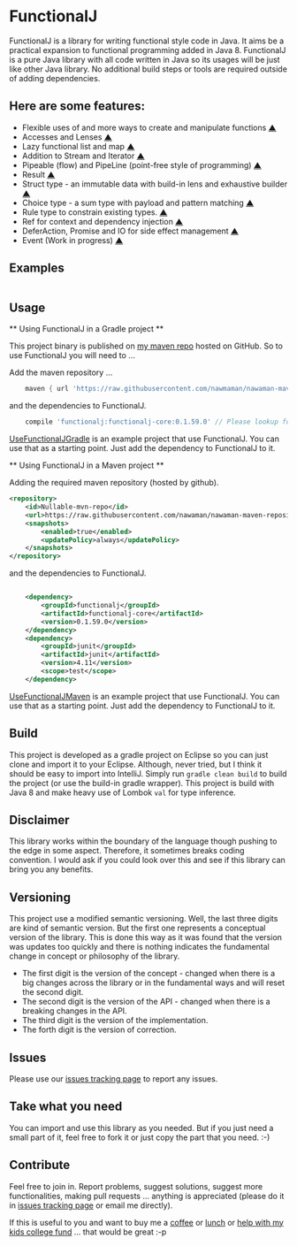 # FunctionalJ

FunctionalJ is a library for writing functional style code in Java.
It aims be a practical expansion to functional programming added in Java 8.
FunctionalJ is a pure Java library with all code written in Java
  so its usages will be just like other Java library.
No additional build steps or tools are required outside of adding dependencies.

## Here are some features:
- Flexible uses of and more ways to create and manipulate functions [▲](https://github.com/NawaMan/FunctionalJ/blob/master/docs/functions.md "Functions")
- Accesses and Lenses [▲](https://github.com/NawaMan/FunctionalJ/blob/master/docs/access_lens.md "Access and Lens")
- Lazy functional list and map [▲](https://github.com/NawaMan/FunctionalJ/blob/master/docs/list_map.md "List and Map")
- Addition to Stream and Iterator [▲](https://github.com/NawaMan/FunctionalJ/blob/master/docs/stream_iterator.md "Stream and Iterator")
- Pipeable (flow) and PipeLine (point-free style of programming) [▲](https://github.com/NawaMan/FunctionalJ/blob/master/docs/pipeable_pipeline.md "Pipeable and PipeLine")
- Result [▲](https://github.com/NawaMan/FunctionalJ/blob/master/docs/result.md "Result")
- Struct type - an immutable data with build-in lens and exhaustive builder [▲](https://github.com/NawaMan/FunctionalJ/blob/master/docs/struct_type.md "Struct")
- Choice type - a sum type with payload and pattern matching [▲](https://github.com/NawaMan/FunctionalJ/blob/master/docs/choice_type.md "Choice Type")
- Rule type to constrain existing types. [▲](https://github.com/NawaMan/FunctionalJ/blob/master/docs/rule_type.md "Rule Type")
- Ref for context and dependency injection [▲](https://github.com/NawaMan/FunctionalJ/blob/master/docs/ref.md "Ref")
- DeferAction, Promise and IO for side effect management [▲](https://github.com/NawaMan/FunctionalJ/blob/master/docs/side_effect.md "Side Effect")
- Event (Work in progress) [▲](https://github.com/NawaMan/FunctionalJ/blob/master/docs/event.md "Event")

## Examples

```Java

```

## Usage

** Using FunctionalJ in a Gradle project **

This project binary is published on [my maven repo](https://github.com/NawaMan/nawaman-maven-repository) hosted on GitHub.
So to use FunctionalJ you will need to ...

Add the maven repository ...

```Groovy
    maven { url 'https://raw.githubusercontent.com/nawmaman/nawaman-maven-repository/master/' }
```

and the dependencies to FunctionalJ.

```Groovy
    compile 'functionalj:functionalj-core:0.1.59.0' // Please lookup for the latest version.
```

[UseFunctionalJGradle](https://github.com/NawaMan/UseFunctionalJGradle) is an example project that use FunctionalJ.
You can use that as a starting point.
Just add the dependency to FunctionalJ to it.

** Using FunctionalJ in a Maven project **

Adding the required maven repository (hosted by github).

```xml
<repository>
    <id>Nullable-mvn-repo</id>
    <url>https://raw.githubusercontent.com/nawaman/nawaman-maven-repository/master/</url>
    <snapshots>
        <enabled>true</enabled>
        <updatePolicy>always</updatePolicy>
    </snapshots>
</repository>
```

and the dependencies to FunctionalJ.

```xml

    <dependency>
        <groupId>functionalj</groupId>
        <artifactId>functionalj-core</artifactId>
        <version>0.1.59.0</version>
    </dependency>
    <dependency>
        <groupId>junit</groupId>
        <artifactId>junit</artifactId>
        <version>4.11</version>
        <scope>test</scope>
    </dependency>
```

[UseFunctionalJMaven](https://github.com/NawaMan/UseFunctionalJMaven) is an example project that use FunctionalJ.
You can use that as a starting point.
Just add the dependency to FunctionalJ to it.

## Build

This project is developed as a gradle project on Eclipse
  so you can just clone and import it to your Eclipse.
Although, never tried, but I think it should be easy to import into IntelliJ.
Simply run `gradle clean build` to build the project (or use the build-in gradle wrapper).
This project is build with Java 8 and make heavy use of Lombok `val` for type inference.

## Disclaimer

This library works within the boundary of the language though pushing to the edge in some aspect. 
Therefore, it sometimes breaks coding convention.
I would ask if you could look over this and see if this library can bring you any benefits.

## Versioning
This project use a modified semantic versioning.
Well, the last three digits are kind of semantic version.
But the first one represents a conceptual version of the library.
This is done this way as it was found that the version was updates too quickly
  and there is nothing indicates the fundamental change in concept or philosophy of the library.
  
- The first digit is the version of the concept - changed when there is a big changes across the library or in the fundamental ways and will reset the second digit.
- The second digit is the version of the API - changed when there is a breaking changes in the API.
- The third digit is the version of the implementation.
- The forth digit is the version of correction.

## Issues

Please use our [issues tracking page](https://github.com/NawaMan/FunctionalJ/issues) to report any issues.

## Take what you need

You can import and use this library as you needed.
But if you just need a small part of it, feel free to fork it or just copy the part that you need. :-)


## Contribute

Feel free to join in.
Report problems, suggest solutions, suggest more functionalities, making pull requests ... anything is appreciated (please do it in [issues tracking page](https://github.com/NawaMan/FunctionalJ/issues) or email me directly).

If this is useful to you and want to buy me a [coffee](https://www.paypal.me/NawaMan/2.00)
 or [lunch](https://www.paypal.me/NawaMan/10.00) or [help with my kids college fund](https://www.paypal.me/NawaMan/100.00) ... that would be great :-p

